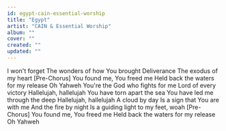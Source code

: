 ```yaml
---
id: egypt-cain-essential-worship
title: "Egypt"
artist: "CAIN & Essential Worship"
album: ""
cover: ""
created: ""
updated: ""
---
```


I won't forget
The wonders of how You brought
Deliverance
The exodus of my heart
[Pre-Chorus]
You found me, You freed me
Held back the waters for my release
Oh Yahweh
You're the God who fights for me
Lord of every victory
Hallelujah, hallelujah
You have torn apart the sea
You have led me through the deep
Hallelujah, hallelujah
A cloud by day
Is a sign that You are with me
And the fire by night
Is a guiding light to my feet, woah
[Pre-Chorus]
You found me, You freed me
Held back the waters for my release
Oh Yahweh